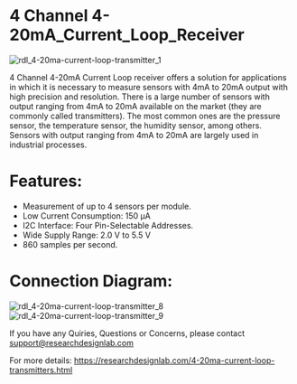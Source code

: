 # 4 Channel 4-20mA_Current_Loop_Receiver

![rdl_4-20ma-current-loop-transmitter_1](https://user-images.githubusercontent.com/8509587/33700464-6c657cf8-db3f-11e7-9ba0-b13a0ede466e.png)

4 Channel 4-20mA Current Loop receiver offers a solution for applications in which it is necessary to measure sensors with 4mA to 20mA output with high precision and resolution.
There is a large number of sensors with output ranging from 4mA to 20mA available on the market (they are commonly called transmitters). The most common ones are the pressure sensor, the temperature sensor, the humidity sensor, among others. Sensors with output ranging from 4mA to 20mA are largely used in industrial processes.

# Features:

* Measurement of up to 4 sensors per module.
* Low Current Consumption: 150 μA
* I2C Interface: Four Pin-Selectable Addresses.
* Wide Supply Range: 2.0 V to 5.5 V
* 860 samples per second.

# Connection Diagram:

![rdl_4-20ma-current-loop-transmitter_8](https://user-images.githubusercontent.com/8509587/33700604-3e277a66-db40-11e7-9f15-42eb40a11ab8.jpg)
![rdl_4-20ma-current-loop-transmitter_9](https://user-images.githubusercontent.com/8509587/33700722-ed92ffe8-db40-11e7-8028-dcd18ebd88e0.jpg)

If you have any Quiries, Questions or Concerns, please contact support@researchdesignlab.com

For more details: https://researchdesignlab.com/4-20ma-current-loop-transmitters.html
